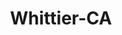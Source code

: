 ---
title: Whittier-CA
slug: whittier-ca
f_state:
- cms/state/california.md
f_locations:
- cms/payday-loan/a-check-cashing-367.md
- cms/payday-loan/bavarian-check-cashing-5164.md
- cms/payday-loan/calimex-check-cashing-5972.md
- cms/payday-loan/calimex-check-cashing-5973.md
- cms/payday-loan/cash-plus-8277.md
- cms/payday-loan/check-4-check-10190.md
- cms/payday-loan/check-cashing-etc-10850.md
- cms/payday-loan/continental-check-cashing-15322.md
- cms/payday-loan/e-z-cash-16244.md
- cms/payday-loan/maniflo-money-exchange-20664.md
- cms/payday-loan/money-mart-21386.md
- cms/payday-loan/money-mart-21425.md
- cms/payday-loan/national-cash-advance-22471.md
- cms/payday-loan/newport-gas-services-22975.md
- cms/payday-loan/pay-it-back-check-cashing-23580.md
- cms/payday-loan/payday-express-23862.md
- cms/payday-loan/payday-loan-corporation-23948.md
- cms/payday-loan/rashid-check-cashing-25756.md
- cms/payday-loan/superior-1-check-cashing-payless-loans-27031.md
- cms/payday-loan/uptown-video-musica-28262.md
- cms/payday-loan/usa-exchange-co-28438.md
- cms/payday-loan/yousef-izadraha-28967.md
updated-on: '2024-05-30T13:41:28.615Z'
created-on: '2024-05-30T13:41:28.615Z'
published-on: '2024-05-30T13:54:32.469Z'
f_city: Whittier
layout: '[city].html'
tags: city
---